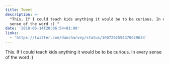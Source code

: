 ```yaml
---
title: Tweet
description: >-
  "This. If I could teach kids anything it would be to be curious. In every
  sense of the word :) "
date: '2018-06-14T20:06:54+01:00'
links:
  - 'https://twitter.com/dancharvey/status/1007292594370629634'
---
```

This. If I could teach kids anything it would be to be curious. In every sense of the word :) 
